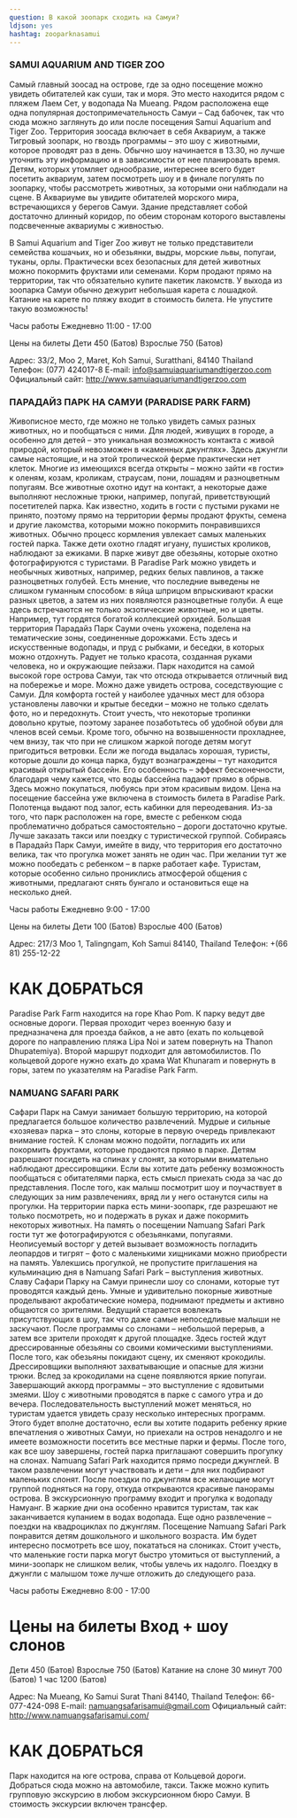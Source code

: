 ```yaml
---
question: В какой зоопарк сходить на Самуи?
ldjson: yes
hashtag: zooparknasamui
---
```


### SAMUI AQUARIUM AND TIGER ZOO

Cамый главный зоосад на острове, где за одно посещение можно увидеть обитателей как суши, так и моря. Это место находится рядом с пляжем Лаем Сет, у водопада Na Mueang. Рядом расположена еще одна популярная достопримечательность Самуи – Сад бабочек, так что сюда можно заглянуть до или после посещения Samui Aquarium and Tiger Zoo.   Территория зоосада включает в себя Аквариум, а также Тигровый зоопарк, но гвоздь программы – это шоу с животными, которое проводят раз в день. Обычно шоу начинается в 13.30, но лучше уточнить эту информацию и в зависимости от нее планировать время. Детям, которых утомляет однообразие, интереснее всего будет посетить аквариум, затем посмотреть шоу и в финале погулять по зоопарку, чтобы рассмотреть животных, за которыми они наблюдали на сцене.  В Аквариуме вы увидите обитателей морского мира, встречающихся у берегов Самуи. Здание представляет собой достаточно длинный коридор, по обеим сторонам которого выставлены подсвеченные аквариумы с живностью.

В Samui Aquarium and Tiger Zoo живут не только представители семейства кошачьих, но и обезьянки, выдры, морские львы, попугаи, туканы, орлы. Практически всех безопасных для детей животных можно покормить фруктами или семенами. Корм продают прямо на территории, так что обязательно купите пакетик лакомств.  У выхода из зоопарка Самуи обычно дежурит небольшая карета с лошадкой. Катание на карете по пляжу входит в стоимость билета. Не упустите такую возможность! 

Часы работы Ежедневно 11:00 - 17:00

Цены на билеты Дети 450 (Батов)
Взрослые 750 (Батов)

Адрес: 33/2, Moo 2, Maret, Koh Samui, Suratthani, 84140 Thailand Телефон: (077) 424017-8 
E-mail: info@samuiaquariumandtigerzoo.com 
Официальный сайт: http://www.samuiaquariumandtigerzoo.com

### ПАРАДАЙЗ ПАРК НА САМУИ (PARADISE PARK FARM)

Живописное место, где можно не только увидеть самых разных животных, но и пообщаться с ними. Для людей, живущих в городе, а особенно для детей – это уникальная возможность контакта с живой природой, который невозможен в «каменных джунглях». Здесь джунгли самые настоящие, и на этой тропической ферме практически нет клеток. Многие из имеющихся всегда открыты – можно зайти «в гости» к оленям, козам, кроликам, страусам, пони, лошадям и разноцветным попугаям.  Все животные охотно идут на контакт, а некоторые даже выполняют несложные трюки, например, попугай, приветствующий посетителей парка.  Как известно, ходить в гости с пустыми руками не принято, поэтому прямо на территории фермы продают фрукты, семена и другие лакомства, которыми можно покормить понравившихся животных. Обычно процесс кормления увлекает самых маленьких гостей парка. Также дети охотно гладят игуану, пушистых кроликов, наблюдают за ежиками. В парке живут две обезьяны, которые охотно фотографируются с туристами. В Paradise Park можно увидеть и необычных животных, например, редких белых павлинов, а также разноцветных голубей. Есть мнение, что последние выведены не слишком гуманным способом: в яйца шприцом впрыскивают краски разных цветов, а затем из них появляются разноцветные голуби.  А еще здесь встречаются не только экзотические животные, но и цветы. Например, тут гордятся богатой коллекцией орхидей. Большая территория Парадайз Парк Сауми очень ухожена, поделена на тематические зоны, соединенные дорожками. Есть здесь и искусственные водопады, и пруд с рыбками, и беседки, в которых можно отдохнуть. Радует не только красота, созданная руками человека, но и окружающие пейзажи. Парк находится на самой высокой горе острова Самуи, так что отсюда открывается отличный вид на побережье и море. Можно даже увидеть острова, соседствующие с Самуи. Для комфорта гостей у наиболее удачных мест для обзора установлены лавочки и крытые беседки – можно не только сделать фото, но и передохнуть.  Стоит учесть, что некоторые тропинки довольно крутые, поэтому заранее позаботьтесь об удобной обуви для членов всей семьи. Кроме того, обычно на возвышенности прохладнее, чем внизу, так что при не слишком жаркой погоде детям могут пригодиться ветровки. Если же погода выдалась хорошая, туристы, которые дошли до конца парка, будут вознаграждены – тут находится красивый открытый бассейн. Его особенность – эффект бесконечности, благодаря чему кажется, что воды бассейна падают прямо в обрыв. Здесь можно покупаться, любуясь при этом красивым видом. Цена на посещение бассейна уже включена в стоимость билета в Paradise Park. Полотенца выдают под залог, есть кабинки для переодевания.  Из-за того, что парк расположен на горе, вместе с ребенком сюда проблематично добраться самостоятельно – дороги достаточно крутые. Лучше заказать такси или поездку с туристической группой. Собираясь в Парадайз Парк Самуи, имейте в виду, что территория его достаточно велика, так что прогулка может занять не один час. При желании тут же можно пообедать с ребенком – в парке работает кафе. Туристам, которые особенно сильно прониклись атмосферой общения с животными, предлагают снять бунгало и остановиться еще на несколько дней. 

Часы работы Ежедневно 9:00 - 17:00

Цены на билеты Дети 100 (Батов)
Взрослые 400 (Батов)

Адрес: 217/3 Moo 1, Talingngam, Koh Samui 84140, Thailand 
Телефон: +(66 81) 255-12-22

# КАК ДОБРАТЬСЯ 

Paradise Park Farm находится на горе Khao Pom. К парку ведут две основные дороги. Первая проходит через военную базу и предназначена для проезда байков, а не авто (ехать по  кольцевой дороге по направлению пляжа Lipa Noi и затем повернуть на Thanon Dhupatemiya). Второй маршрут подходит для автомобилистов. По кольцевой дороге нужно ехать до храма Wat Khunaram и повернуть в горы, затем по указателям на Paradise Park Farm.

### NAMUANG SAFARI PARK

Сафари Парк на Самуи занимает большую территорию, на которой предлагается большое количество развлечений. Мудрые и сильные «хозяева» парка – это слоны, которые в первую очередь привлекают внимание гостей. К слонам можно подойти, погладить их или покормить фруктами, которые продаются прямо в парке. Детям разрешают посидеть на спинах у слонят, за которыми внимательно наблюдают дрессировщики. Если вы хотите дать ребенку возможность пообщаться с обитателями парка, есть смысл приехать сюда за час до представления. После того, как малыш посмотрит шоу и поучаствует в следующих за ним развлечениях, вряд ли у него останутся силы на прогулки.  На территории парка есть мини-зоопарк, где разрешают не только посмотреть, но и подержать в руках и даже покормить некоторых животных. На память о посещении Namuang Safari Park гости тут же фотографируются с обезьянками, попугаями. Неописуемый восторг у детей вызывает возможность погладить леопардов и тигрят – фото с маленькими хищниками можно приобрести на память. Увлекшись прогулкой, не пропустите приглашения на кульминацию дня в Namuang Safari Park – выступления животных.  Славу Сафари Парку на Самуи принесли шоу со слонами, которые тут проводятся каждый день. Умные и удивительно покорные животные проделывают акробатические номера, поднимают предметы и активно общаются со зрителями. Ведущий старается вовлекать присутствующих в шоу, так что даже самые непоседливые малыши не заскучают. После программы со слонами – небольшой перерыв, а затем все зрители проходят к другой площадке. Здесь гостей ждут дрессированные обезьяны со своими комическими выступлениями. После того, как обезьяны покидают сцену, их сменяют крокодилы. Дрессировщики выполняют захватывающие и опасные для жизни трюки. Вслед за крокодилами на сцене появляются яркие попугаи. Завершающий аккорд программы – это выступление с ядовитыми змеями.  Шоу с животными проводятся в парке с самого утра и до вечера. Последовательность выступлений может меняться, но туристам удается увидеть сразу несколько интересных программ. Этого будет вполне достаточно, если вы хотите подарить ребенку яркие впечатления о животных Самуи, но приехали на остров ненадолго и не имеете возможности посетить все местные парки и фермы.  После того, как все шоу завершены, гостей парка приглашают совершить прогулку на слонах. Namuang Safari Park находится прямо посреди джунглей. В таком развлечении могут участвовать и дети – для них подбирают маленьких слонят. После поездки по джунглям все желающие могут группой подняться на гору, откуда открываются красивые панорамы острова. В экскурсионную программу входит и прогулка к водопаду Намуанг. В жаркие дни она особенно нравится туристам, так как заканчивается купанием в водах водопада. Еще одно развлечение – поездки на квадроциклах по джунглям.  Посещение Namuang Safari Park понравится детям дошкольного и школьного возраста. Им будет интересно посмотреть все шоу, покататься на слониках. Стоит учесть, что маленькие гости парка могут быстро утомиться от выступлений, а мини-зоопарк не слишком велик, чтобы увлечь их надолго. Поездку в джунгли с малышом тоже лучше отложить до следующего раза. 

Часы работы Ежедневно 8:00 - 17:00

# Цены на билеты Вход + шоу слонов 

Дети 450 (Батов) 
Взрослые 750 (Батов)
Катание на слоне 30 минут 700 (Батов) 1 час 1200 (Батов)

Адрес: Na Mueang, Ko Samui Surat Thani 84140, Thailand 
Телефон: 66-077-424-098 
E-mail: namuangsafarisamui@gmail.com 
Официальный сайт: http://www.namuangsafarisamui.com/

# КАК ДОБРАТЬСЯ 

Парк находится на юге острова, справа от Кольцевой дороги. Добраться сюда можно на автомобиле, такси. Также можно купить групповую экскурсию в любом экскурсионном бюро Самуи. В стоимость экскурсии включен трансфер.




